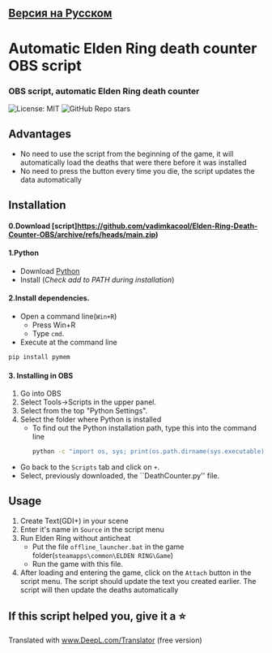 ## [Версия на Русском](README_RU.md)
# Automatic Elden Ring death counter OBS script
### OBS script, automatic Elden Ring death counter
![License: MIT](https://img.shields.io/badge/License-MIT-blue.svg) ![GitHub Repo stars](https://img.shields.io/github/stars/vadimkacool/Elden-Ring-Death-Counter-OBS?color=gree)
## Advantages

- No need to use the script from the beginning of the game, it will automatically load the deaths that were there before it was installed
- No need to press the button every time you die, the script updates the data automatically
## Installation
#### 0.Download [script]https://github.com/vadimkacool/Elden-Ring-Death-Counter-OBS/archive/refs/heads/main.zip)

#### 1.Python
 - Download [Python](https://www.python.org/downloads/release/python-3109/)
 - Install (*Check add to PATH during installation*)

#### 2.Install dependencies.
- Open a command line(`Win+R`)
   - Press Win+R
   - Type `cmd`.
- Execute at the command line
```sh
pip install pymem
```

#### 3. Installing in OBS
1. Go into OBS
2. Select Tools->Scripts in the upper panel.
3. Select from the top "Python Settings".
4. Select the folder where Python is installed
    - To find out the Python installation path, type this into the command line
       ```sh
      python -c "import os, sys; print(os.path.dirname(sys.executable))"
      ```
- Go back to the `Scripts` tab and click on `+`.
- Select, previously downloaded, the ``DeathCounter.py'' file.

## Usage
1. Create Text(GDI+) in your scene
2. Enter it's name in `Source` in the script menu
3. Run Elden Ring without anticheat
    - Put the file `offline_launcher.bat` in the game folder(`steamapps\common\ELDEN RING\Game`)
    - Run the game with this file.
4. After loading and entering the game, click on the `Attach` button in the script menu. The script should update the text you created earlier. The script will then update the deaths automatically

## If this script helped you, give it a ⭐


Translated with www.DeepL.com/Translator (free version)
